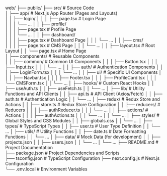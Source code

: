 web/
├── public/
├── src/ # Source Code  
│ ├── app/ # Next.js App Router (Pages and Layouts)  
│ │ ├── login/
│ │ │ ├── page.tsx # Login Page  
│ │ │ └── ...
│ │ ├── profile/  
│ │ │ ├── page.tsx # Profile Page  
│ │ │ └── ...
│ │ ├── dashboard/  
│ │ │ ├── page.tsx # Dashboard Page
│ │ │ └── ...
│ │ ├── cms/  
│ │ │ ├── page.tsx # CMS Page
│ │ │ └── ...
│ │ ├── layout.tsx # Root Layout
│ │ └── page.tsx # Home Page  
│ ├── components/ # Reusable Components  
│ │ ├── common/ # Common UI Components
│ │ │ ├── Button.tsx
│ │ │ ├── Input.tsx
│ │ │ └── ...
│ │ ├── auth/ # Authentication Components
│ │ │ ├── LoginForm.tsx
│ │ │ └── ...
│ │ ├── ui/ # Specific UI Components
│ │ │ ├── Navbar.tsx
│ │ │ ├── Footer.tsx
│ │ │ ├── ProfileCard.tsx
│ │ │ └── CMSForm.tsx
│ │ └── ...
│ ├── hooks/ # Custom React Hooks
│ │ ├── useAuth.ts
│ │ ├── useFetch.ts
│ │ └── ...
│ ├── lib/ # Utility Functions and API Clients
│ │ ├── api.ts # API Client (Axios/Fetch)
│ │ ├── auth.ts # Authentication Logic
│ │ └── ...
│ ├── redux/ # Redux Store and Actions
│ │ ├── store.ts # Redux Store Configuration
│ │ ├── reducers/ # Reducers
│ │ │ ├── authReducer.ts
│ │ │ └── ...
│ │ ├── actions/ # Actions
│ │ │ ├── authActions.ts
│ │ │ └── ...
│ │ └── ...
│ ├── styles/ # Global Styles and CSS Modules
│ │ ├── globals.css
│ │ └── ...
│ ├── types/ # TypeScript Types
│ │ ├── user.ts # User Type Definition
│ │ └── ...
│ ├── utils/ # Utility Functions
│ │ ├── date.ts # Date Formatting Functions
│ │ └── ...
│ ├── data/ # Mock Data (for development)
│ │ ├── projects.json
│ │ ├── users.json
│ │ └── ...
│ └── ...
├── README.md # Project Documentation  
├── package.json # Project Dependencies and Scripts  
├── tsconfig.json # TypeScript Configuration
├── next.config.js # Next.js Configuration  
└── .env.local # Environment Variables

